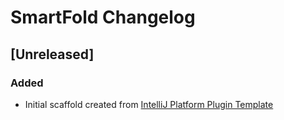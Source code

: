 <!-- Keep a Changelog guide -> https://keepachangelog.com -->

# SmartFold Changelog

## [Unreleased]
### Added
- Initial scaffold created from [IntelliJ Platform Plugin Template](https://github.com/JetBrains/intellij-platform-plugin-template)
